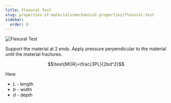 ```yaml
---
title: Flexural Test
slug: properties-of-materials/mechanical-properties/flexural-test
sidebar:
  order: 8
---
```


![Flexural Test](/props/flexural-test.jpg)

Support the material at 2 ends. Apply pressure perpendicular to the material
until the material fractures.

```math
\text{MOR}=\frac{3PL}{2bd^2}
```

Here

- $L$ - length
- $b$ - width
- $d$ - depth
